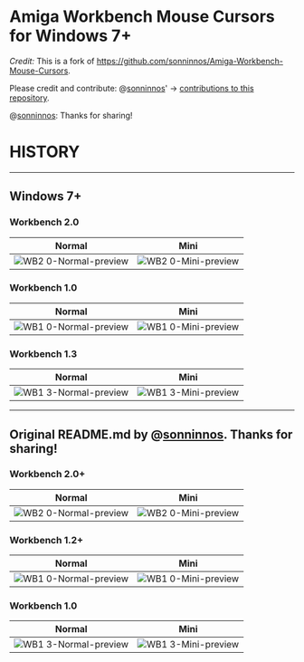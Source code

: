 # Amiga Workbench Mouse Cursors for Windows 7+

*Credit:* This is a fork of https://github.com/sonninnos/Amiga-Workbench-Mouse-Cursors.

Please credit and contribute:
@[sonninnos](https://github.com/sonninnos)' -> 
[contributions to this repository](https://github.com/electrifier/Lorraine-Mouse-Cursors/commits?author=sonninnos).

@[sonninnos](https://github.com/sonninnos): Thanks for sharing!

# HISTORY


---

## Windows 7+





### Workbench 2.0
|Normal|Mini|
|---|---|
|![WB2 0-Normal-preview](https://user-images.githubusercontent.com/45124675/90980081-d5d02d80-e561-11ea-8b6e-556cd39d76aa.png)|![WB2 0-Mini-preview](https://user-images.githubusercontent.com/45124675/90980086-dcf73b80-e561-11ea-9442-3da3feffd2a5.png)|

### Workbench 1.0
|Normal|Mini|
|---|---|
|![WB1 0-Normal-preview](https://user-images.githubusercontent.com/45124675/90980070-c6e97b00-e561-11ea-88f5-c89dfd6d4a3b.png)|![WB1 0-Mini-preview](https://user-images.githubusercontent.com/45124675/90980075-d072e300-e561-11ea-94a8-0750f8b259b8.png)|

### Workbench 1.3
|Normal|Mini|
|---|---|
|![WB1 3-Normal-preview](https://user-images.githubusercontent.com/45124675/130702076-6f161db0-55d7-43c0-a61d-a39e6edfd370.png)|![WB1 3-Mini-preview](https://user-images.githubusercontent.com/45124675/130702083-325bc9a6-5a01-4b74-b0ab-0ef88a7fb01f.png)|


---

## Original README.md by @[sonninnos](https://github.com/sonninnos). Thanks for sharing!

### Workbench 2.0+
|Normal|Mini|
|---|---|
|![WB2 0-Normal-preview](https://user-images.githubusercontent.com/45124675/90980081-d5d02d80-e561-11ea-8b6e-556cd39d76aa.png)|![WB2 0-Mini-preview](https://user-images.githubusercontent.com/45124675/90980086-dcf73b80-e561-11ea-9442-3da3feffd2a5.png)|

### Workbench 1.2+
|Normal|Mini|
|---|---|
|![WB1 0-Normal-preview](https://user-images.githubusercontent.com/45124675/90980070-c6e97b00-e561-11ea-88f5-c89dfd6d4a3b.png)|![WB1 0-Mini-preview](https://user-images.githubusercontent.com/45124675/90980075-d072e300-e561-11ea-94a8-0750f8b259b8.png)|

### Workbench 1.0
|Normal|Mini|
|---|---|
|![WB1 3-Normal-preview](https://user-images.githubusercontent.com/45124675/130702076-6f161db0-55d7-43c0-a61d-a39e6edfd370.png)|![WB1 3-Mini-preview](https://user-images.githubusercontent.com/45124675/130702083-325bc9a6-5a01-4b74-b0ab-0ef88a7fb01f.png)|
